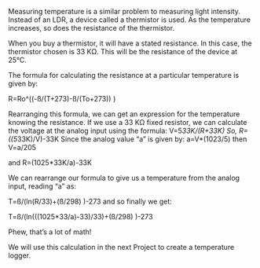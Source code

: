 Measuring temperature is a similar problem to measuring light intensity. Instead of an LDR, a device called a thermistor is used. As the temperature increases, so does the resistance of the thermistor. 

When you buy a thermistor, it will have a stated resistance. In this case, the thermistor chosen is  33 KΩ.  This will be the resistance of the device at 25°C.

The formula for calculating the resistance at a particular temperature is given by: 

R=Ro^((-ß/(T+273)-ß/(To+273)) )

Rearranging this formula, we can get an expression for the temperature knowing the resistance. If we use a 33 KΩ fixed resistor, we can calculate the voltage at the analog input using the formula:
V=5*33K/(R+33K)
So,
R=((5*33K)/V)-33K
Since the analog value “a” is given by:
a=V*(1023/5)
then
V=a/205

and
R=(1025*33K/a)-33K

We can rearrange our formula to give us a temperature from the analog input, reading “a” as:

T=ß/(ln⁡(R/33)+(ß/298) )-273
and so finally we get:

T=ß/(ln⁡(((1025*33/a)-33)/33)+(ß/298) )-273

Phew, that’s a lot of math!

We will use this calculation in the next Project to create a temperature logger.
